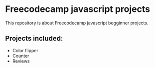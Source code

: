 # Freecodecamp javascript projects

This repository is about Freecodecamp javascript begginner projects.

## Projects included:
* Color flipper
* Counter
* Reviews